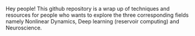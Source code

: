 Hey people!
This github repository is a wrap up of techniques and resources for people who wants to explore the three corresponding fields namely  Nonlinear Dynamics, Deep learning (reservoir computing) and Neuroscience.
